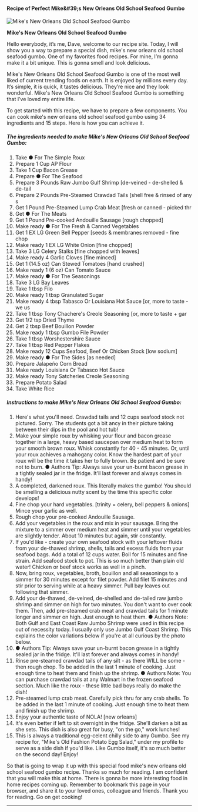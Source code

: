             

#### Recipe of Perfect Mike&amp;#39;s New Orleans Old School Seafood Gumbo

![Mike's New Orleans Old School Seafood Gumbo](https://img-global.cpcdn.com/recipes/755e53ca942abea1/751x532cq70/mikes-new-orleans-old-school-seafood-gumbo-recipe-main-photo.jpg)

**Mike's New Orleans Old School Seafood Gumbo**

Hello everybody, it’s me, Dave, welcome to our recipe site. Today, I will show you a way to prepare a special dish, mike's new orleans old school seafood gumbo. One of my favorites food recipes. For mine, I’m gonna make it a bit unique. This is gonna smell and look delicious.

Mike's New Orleans Old School Seafood Gumbo is one of the most well liked of current trending foods on earth. It is enjoyed by millions every day. It’s simple, it is quick, it tastes delicious. They’re nice and they look wonderful. Mike's New Orleans Old School Seafood Gumbo is something that I’ve loved my entire life.

To get started with this recipe, we have to prepare a few components. You can cook mike's new orleans old school seafood gumbo using 34 ingredients and 15 steps. Here is how you can achieve it.

##### The ingredients needed to make Mike's New Orleans Old School Seafood Gumbo:

1.  Take ● For The Simple Roux
2.  Prepare 1 Cup AP Flour
3.  Take 1 Cup Bacon Grease
4.  Prepare ● For The Seafood
5.  Prepare 3 Pounds Raw Jumbo Gulf Shrimp \[de-veined - de-shelled & de-tail
6.  Prepare 2 Pounds Pre-Steamed Crawdad Tails \[shell free & rinsed of any s
7.  Get 1 Pound Pre-Steamed Lump Crab Meat \[fresh or canned - picked thr
8.  Get ● For The Meats
9.  Get 1 Pound Pre-cooked Andouille Sausage \[rough chopped\]
10.  Make ready ● For The Fresh & Canned Vegetables
11.  Get 1 EX LG Green Bell Pepper \[seeds & membranes removed - fine chop
12.  Make ready 1 EX LG White Onion \[fine chopped\]
13.  Take 3 LG Celery Stalks \[fine chopped with leaves\]
14.  Make ready 4 Garlic Cloves \[fine minced\]
15.  Get 1 (14.5 oz) Can Stewed Tomatoes \[hand crushed\]
16.  Make ready 1 (6 oz) Can Tomato Sauce
17.  Make ready ● For The Seasonings
18.  Take 3 LG Bay Leaves
19.  Take 1 tbsp Filo
20.  Make ready 1 tbsp Granulated Sugar
21.  Make ready 4 tbsp Tabasco Or Louisiana Hot Sauce \[or, more to taste - we us
22.  Take 1 tbsp Tony Chachere's Creole Seasoning \[or, more to taste + gar
23.  Get 1/2 tsp Dried Thyme
24.  Get 2 tbsp Beef Bouillon Powder
25.  Make ready 1 tbsp Gumbo File Powder
26.  Take 1 tbsp Worshestershire Sauce
27.  Take 1 tbsp Red Pepper Flakes
28.  Make ready 12 Cups Seafood, Beef Or Chicken Stock \[low sodium\]
29.  Make ready ● For The Sides \[as needed\]
30.  Prepare Jalapeño Corn Bread
31.  Make ready Louisiana Or Tabasco Hot Sauce
32.  Make ready Tony Satcheries Creole Seasoning
33.  Prepare Potato Salad
34.  Take White Rice

##### Instructions to make Mike's New Orleans Old School Seafood Gumbo:

1.  Here's what you'll need. Crawdad tails and 12 cups seafood stock not pictured. Sorry. The students got a bit ancy in their picture taking between their dips in the pool and hot tub!
2.  Make your simple roux by whisking your flour and bacon grease together in a large, heavy based saucepan over medium heat to form your smooth brown roux. Whisk constantly for 40 - 45 minutes. Or, until your roux achieves a mahogany color. Know the hardest part of your roux will be the time it takes her to fully brown. Be patient and be sure not to burn. ● Authors Tip: Always save your un-burnt bacon grease in a tightly sealed jar in the fridge. It'll last forever and always comes in handy!
3.  A completed, darkened roux. This literally makes the gumbo! You should be smelling a delicious nutty scent by the time this specific color develops!
4.  Fine chop your hard vegetables. \[trinity = celery, bell peppers & onions\] Mince your garlic as well.
5.  Rough chop your pre-cooked Andouille Sausage.
6.  Add your vegetables in the roux and mix in your sausage. Bring the mixture to a simmer over medium heat and simmer until your vegetables are slightly tender. About 10 minutes but again, stir constantly.
7.  If you'd like - create your own seafood stock with your leftover fluids from your de-thawed shrimp, shells, tails and excess fluids from your seafood bags. Add a total of 12 cups water. Boil for 15 minutes and fine strain. Add seafood stock to pot. This is so much better than plain old water! Chicken or beef stock works as well in a pinch.
8.  Now, bring roux, vegetables, broth, bouillon and all seasonings to a simmer for 30 minutes except for filet powder. Add filet 15 minutes and stir prior to serving while at a heavy simmer. Pull bay leaves out following that simmer.
9.  Add your de-thawed, de-veined, de-shelled and de-tailed raw jumbo shrimp and simmer on high for two minutes. You don't want to over cook them. Then, add pre-steamed crab meat and crawdad tails for 1 minute longer and simmer on high. Just enough to heat them. ● Authors Note: Both Gulf and East Coast Raw Jumbo Shrimp were used in this recipe out of necessity today. I usually only use Jumbo Gulf Coast Shrimp. This explains the color variations below if you're at all curious by the photo below.
10.  ● Authors Tip: Always save your un-burnt bacon grease in a tightly sealed jar in the fridge. It'll last forever and always comes in handy!
11.  Rinse pre-steamed crawdad tails of any silt - as there WILL be some - then rough chop. To be added in the last 1 minute of cooking. Just enough time to heat them and finish up the shrimp. ● Authors Note: You can purchase crawdad tails at any Walmart in the frozen seafood section. Much like the roux - these little bad boys really do make the dish!
12.  Pre-steamed lump crab meat. Carefully pick thru for any crab shells. To be added in the last 1 minute of cooking. Just enough time to heat them and finish up the shrimp.
13.  Enjoy your authentic taste of NOLA! \[new orleans\]
14.  It's even better if left to sit overnight in the fridge. She'll darken a bit as she sets. This dish is also great for busy, "on the go," work lunches!
15.  This is always a traditional egg-celent chilly side to any Gumbo. See my recipe for, "Mike's Old Fashion Potato Egg Salad," under my profile to serve as a side dish if you'd like. Like Gumbo itself, it's so much better on the second day! Enjoy!

So that is going to wrap it up with this special food mike's new orleans old school seafood gumbo recipe. Thanks so much for reading. I am confident that you will make this at home. There is gonna be more interesting food in home recipes coming up. Remember to bookmark this page in your browser, and share it to your loved ones, colleague and friends. Thank you for reading. Go on get cooking!

* * *